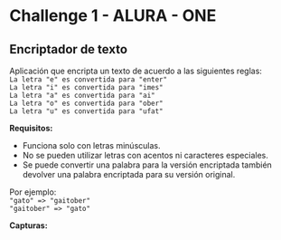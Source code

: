 # Challenge 1 - ALURA - ONE

## Encriptador de texto

Aplicación que encripta un texto de acuerdo a las siguientes reglas:    
`La letra "e" es convertida para "enter"`    
`La letra "i" es convertida para "imes"`    
`La letra "a" es convertida para "ai"`    
`La letra "o" es convertida para "ober"`    
`La letra "u" es convertida para "ufat"`
<br>

**Requisitos:**
- Funciona solo con letras minúsculas.
- No se pueden utilizar letras con acentos ni caracteres especiales.
- Se puede convertir una palabra para la versión encriptada también devolver una palabra encriptada para su versión original. 

Por ejemplo: <br>
`"gato" => "gaitober"` <br>
`"gaitober" => "gato"` <br>

**Capturas:**<br>

